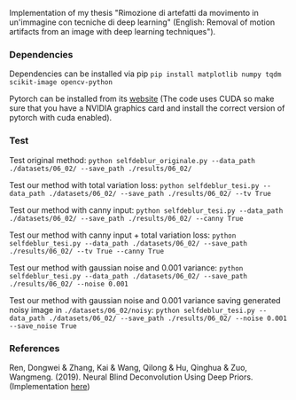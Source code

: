 Implementation of my thesis "Rimozione di artefatti da movimento in un'immagine con tecniche di deep learning" (English: Removal of motion artifacts from an image with deep learning techniques").

### Dependencies
Dependencies can be installed via pip
```pip install matplotlib numpy tqdm scikit-image opencv-python```

Pytorch can be installed from its [website](https://pytorch.org/) (The code uses CUDA so make sure that you have a NVIDIA graphics card and install the correct version of pytorch with cuda enabled).
### Test
Test original method:
	```python selfdeblur_originale.py --data_path ./datasets/06_02/ --save_path ./results/06_02/ ```
	
Test our method with total variation loss:
	```python selfdeblur_tesi.py --data_path ./datasets/06_02/ --save_path ./results/06_02/ --tv True ```
	
Test our method with canny input:
	```python selfdeblur_tesi.py --data_path ./datasets/06_02/ --save_path ./results/06_02/ --canny True ```
	
Test our method with canny input + total variation loss:
	```python selfdeblur_tesi.py --data_path ./datasets/06_02/ --save_path ./results/06_02/ --tv True --canny True```
	
Test our method with gaussian noise and 0.001 variance:
	```python selfdeblur_tesi.py --data_path ./datasets/06_02/ --save_path ./results/06_02/ --noise 0.001```
	
Test our method with gaussian noise and 0.001 variance saving generated noisy image in ```./datasets/06_02/noisy```:
	```python selfdeblur_tesi.py --data_path ./datasets/06_02/ --save_path ./results/06_02/ --noise 0.001 --save_noise True```
### References
Ren, Dongwei & Zhang, Kai & Wang, Qilong & Hu, Qinghua & Zuo, Wangmeng. (2019). Neural Blind Deconvolution Using Deep Priors. (Implementation [here](https://github.com/csdwren/SelfDeblur))
